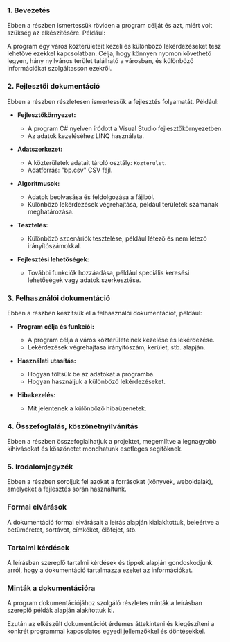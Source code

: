 ### 1. Bevezetés
Ebben a részben ismertessük röviden a program célját és azt, miért volt szükség az elkészítésére. Például:

A program egy város közterületeit kezeli és különböző lekérdezéseket tesz lehetővé ezekkel kapcsolatban. Célja, hogy könnyen nyomon követhető legyen, hány nyilvános terület található a városban, és különböző információkat szolgáltasson ezekről.

### 2. Fejlesztői dokumentáció
Ebben a részben részletesen ismertessük a fejlesztés folyamatát. Például:

- **Fejlesztőkörnyezet:**
  - A program C# nyelven íródott a Visual Studio fejlesztőkörnyezetben.
  - Az adatok kezeléséhez LINQ használata.

- **Adatszerkezet:**
  - A közterületek adatait tároló osztály: `Kozterulet`.
  - Adatforrás: "bp.csv" CSV fájl.

- **Algoritmusok:**
  - Adatok beolvasása és feldolgozása a fájlból.
  - Különböző lekérdezések végrehajtása, például területek számának meghatározása.

- **Tesztelés:**
  - Különböző szcenáriók tesztelése, például létező és nem létező irányítószámokkal.

- **Fejlesztési lehetőségek:**
  - További funkciók hozzáadása, például speciális keresési lehetőségek vagy adatok szerkesztése.

### 3. Felhasználói dokumentáció
Ebben a részben készítsük el a felhasználói dokumentációt, például:

- **Program célja és funkciói:**
  - A program célja a város közterületeinek kezelése és lekérdezése.
  - Lekérdezések végrehajtása irányítószám, kerület, stb. alapján.

- **Használati utasítás:**
  - Hogyan töltsük be az adatokat a programba.
  - Hogyan használjuk a különböző lekérdezéseket.

- **Hibakezelés:**
  - Mit jelentenek a különböző hibaüzenetek.

### 4. Összefoglalás, köszönetnyilvánítás
Ebben a részben összefoglalhatjuk a projektet, megemlítve a legnagyobb kihívásokat és köszönetet mondhatunk esetleges segítőknek.

### 5. Irodalomjegyzék
Ebben a részben soroljuk fel azokat a forrásokat (könyvek, weboldalak), amelyeket a fejlesztés során használtunk.

### Formai elvárások
A dokumentáció formai elvárásait a leírás alapján kialakítottuk, beleértve a betűméretet, sortávot, címkéket, élőfejet, stb.

### Tartalmi kérdések
A leírásban szereplő tartalmi kérdések és tippek alapján gondoskodjunk arról, hogy a dokumentáció tartalmazza ezeket az információkat.

### Minták a dokumentációra
A program dokumentációjához szolgáló részletes minták a leírásban szereplő példák alapján alakítottuk ki.

Ezután az elkészült dokumentációt érdemes áttekinteni és kiegészíteni a konkrét programmal kapcsolatos egyedi jellemzőkkel és döntésekkel.
